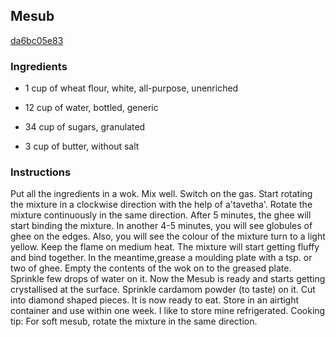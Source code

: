 ## Mesub

[da6bc05e83](http://www.food.com/recipe/mesub-60833)

### Ingredients

 - 1 cup of wheat flour, white, all-purpose, unenriched

 - 12 cup of water, bottled, generic

 - 34 cup of sugars, granulated

 - 3 cup of butter, without salt

### Instructions

Put all the ingredients in a wok. Mix well. Switch on the gas. Start rotating the mixture in a clockwise direction with the help of a'tavetha'. Rotate the mixture continuously in the same direction. After 5 minutes, the ghee will start binding the mixture. In another 4-5 minutes, you will see globules of ghee on the edges. Also, you will see the colour of the mixture turn to a light yellow. Keep the flame on medium heat. The mixture will start getting fluffy and bind together. In the meantime,grease a moulding plate with a tsp. or two of ghee. Empty the contents of the wok on to the greased plate. Sprinkle few drops of water on it. Now the Mesub is ready and starts getting crystallised at the surface. Sprinkle cardamom powder (to taste) on it. Cut into diamond shaped pieces. It is now ready to eat. Store in an airtight container and use within one week. I like to store mine refrigerated. Cooking tip: For soft mesub, rotate the mixture in the same direction.